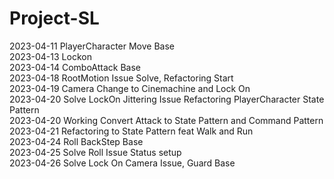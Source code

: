 # Project-SL
2023-04-11 PlayerCharacter Move Base       
2023-04-13 Lockon     
2023-04-14 ComboAttack Base      
2023-04-18 RootMotion Issue Solve, Refactoring Start    
2023-04-19 Camera Change to Cinemachine and Lock On     
2023-04-20 Solve LockOn Jittering Issue Refactoring PlayerCharacter State Pattern      
2023-04-20 Working Convert Attack to State Pattern and Command Pattern     
2023-04-21 Refactoring to State Pattern feat Walk and Run      
2023-04-24 Roll BackStep Base      
2023-04-25 Solve Roll Issue Status setup       
2023-04-26 Solve Lock On Camera Issue, Guard Base       